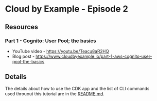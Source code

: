 # Cloud by Example - Episode 2

## Resources

### Part 1 - Cognito: User Pool; the basics

* YouTube video - https://youtu.be/Teacu8aR2HQ
* Blog post - https://www.cloudbyexample.io/part-1-aws-cognito-user-pool-the-basics

## Details

The details about how to use the CDK app and the list of CLI commands used throuout this tutorial are in the [README.md](https://github.com/awons/cbe-e002/blob/main/cdk/README.md).

